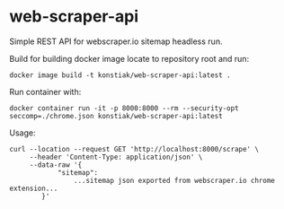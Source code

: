 # web-scraper-api
Simple REST API for webscraper.io sitemap headless run.

Build for building docker image locate to repository root and run:

    docker image build -t konstiak/web-scraper-api:latest .

Run container with:

    docker container run -it -p 8000:8000 --rm --security-opt seccomp=./chrome.json konstiak/web-scraper-api:latest

Usage:

    curl --location --request GET 'http://localhost:8000/scrape' \
         --header 'Content-Type: application/json' \
         --data-raw '{
                "sitemap": 
                    ...sitemap json exported from webscraper.io chrome extension...
            }'